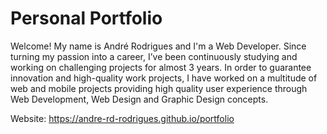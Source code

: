 # Personal Portfolio

Welcome! My name is André Rodrigues and I'm a
Web Developer. Since turning my passion into a career, I’ve
been continuously studying and working on challenging projects for
almost 3 years. In order to guarantee
innovation and high-quality work projects, I have
worked on a multitude of web and mobile projects providing
high quality user experience through Web Development, Web Design and Graphic
Design concepts.

Website: https://andre-rd-rodrigues.github.io/portfolio
